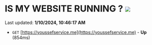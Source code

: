 # IS MY WEBSITE RUNNING ? [![](https://img.shields.io/static/v1?label=Sponsor&message=%E2%9D%A4&logo=GitHub&color=%23fe8e86)](https://github.com/sponsors/<username>)

Last updated: **1/10/2024, 10:46:17 AM**

- `GET` [https://youssefservice.me](https://youssefservice.me) - **Up** (854ms)
